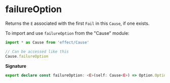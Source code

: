 # failureOption

Returns the `E` associated with the first `Fail` in this `Cause`, if one
exists.

To import and use `failureOption` from the "Cause" module:

```ts
import * as Cause from 'effect/Cause'

// Can be accessed like this
Cause.failureOption
```

**Signature**

```ts
export declare const failureOption: <E>(self: Cause<E>) => Option.Option<E>
```
